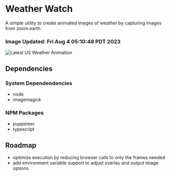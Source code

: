 # Weather Watch

A simple utility to create animated images of weather by capturing images from zoom.earth

### Image Updated: Fri Aug  4 05:10:48 PDT 2023

![Latest US Weather Animation](animations/2023-08-04.webp)

## Dependencies
### System Dependendencies
* node
* imagemagick
### NPM Packages
* puppeteer
* typescript

## Roadmap
* optimize execution by reducing browser calls to only the frames needed
* add environment variable support to adjust overlay and output image options
